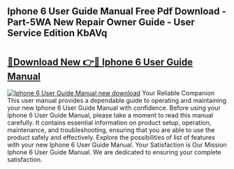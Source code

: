 ## Iphone 6 User Guide Manual Free Pdf Download - Part-5WA New Repair Owner Guide - User Service Edition KbAVq

# <h2><a href="http://bc44578.oget.top/?id=Iphone+6+User+Guide+Manual">🔗Download New 👉🔴 Iphone 6 User Guide Manual</a></h2>

[![Iphone 6 User Guide Manual new download](https://i.imgur.com/5g1atiW.png)](http://bc44578.oget.top/?id=Iphone+6+User+Guide+Manual)
Your Reliable Companion This user manual provides a dependable guide to operating and maintaining your new Iphone 6 User Guide Manual with confidence. Before using your Iphone 6 User Guide Manual, please take a moment to read this manual carefully. It contains essential information on product setup, operation, maintenance, and troubleshooting, ensuring that you are able to use the product safely and effectively. Explore the possibilities of list of features with your new Iphone 6 User Guide Manual. Your Satisfaction is Our Mission Iphone 6 User Guide Manual. We are dedicated to ensuring your complete satisfaction.
